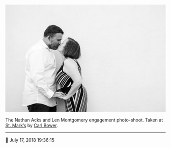 ![Nathan and Len kissing in front of a white wall](assets/5e4653061186016de9d8cd8e9d99cf46.webp)

The Nathan Acks and Len Montgomery engagement photo-shoot. Taken at [St. Mark’s](http://www.stmarkscoffeehouse.com/) by [Carl Bower](http://carlbowerphotos.com/).

- - - -

<span aria-hidden="true">📅</span> July 17, 2018 19:36:15
